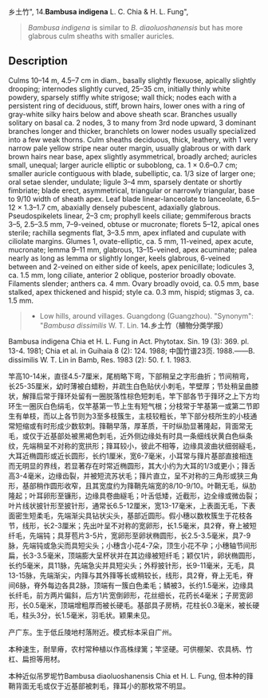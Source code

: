 乡土竹",
14.**Bambusa indigena** L. C. Chia & H. L. Fung",

> *Bambusa indigena* is similar to *B. diaoluoshanensis* but has more glabrous culm sheaths with smaller auricles.

## Description
Culms 10–14 m, 4.5–7 cm in diam., basally slightly flexuose, apically slightly drooping; internodes slightly curved, 25–35 cm, initially thinly white powdery, sparsely stiffly white strigose; wall thick; nodes each with a persistent ring of deciduous, stiff, brown hairs, lower ones with a ring of gray-white silky hairs below and above sheath scar. Branches usually solitary on basal ca. 2 nodes, 3 to many from 3rd node upward, 3 dominant branches longer and thicker, branchlets on lower nodes usually specialized into a few weak thorns. Culm sheaths deciduous, thick, leathery, with 1 very narrow pale yellow stripe near outer margin, usually glabrous or with dark brown hairs near base, apex slightly asymmetrical, broadly arched; auricles small, unequal; larger auricle elliptic or suboblong, ca. 1 × 0.6–0.7 cm; smaller auricle contiguous with blade, subelliptic, ca. 1/3 size of larger one; oral setae slender, undulate; ligule 3–4 mm, sparsely dentate or shortly fimbriate; blade erect, asymmetrical, triangular or narrowly triangular, base to 9/10 width of sheath apex. Leaf blade linear-lanceolate to lanceolate, 6.5–12 × 1.3–1.7 cm, abaxially densely pubescent, adaxially glabrous. Pseudospikelets linear, 2–3 cm; prophyll keels ciliate; gemmiferous bracts 3–5, 2.5–3.5 mm, 7–9-veined, obtuse or mucronate; florets 5–12, apical ones sterile; rachilla segments flat, 3–3.5 mm, apex inflated and cupulate with ciliolate margins. Glumes 1, ovate-elliptic, ca. 5 mm, 11-veined, apex acute, mucronate; lemma 9–11 mm, glabrous, 13–15-veined, apex acuminate; palea nearly as long as lemma or slightly longer, keels glabrous, 6-veined between and 2-veined on either side of keels, apex penicillate; lodicules 3, ca. 1.5 mm, long ciliate, anterior 2 oblique, posterior broadly obovate. Filaments slender; anthers ca. 4 mm. Ovary broadly ovoid, ca. 0.5 mm, base stalked, apex thickened and hispid; style ca. 0.3 mm, hispid; stigmas 3, ca. 1.5 mm.

> * Low hills, around villages. Guangdong (Guangzhou).
  "Synonym": "*Bambusa dissimilis* W. T. Lin.
**14.乡土竹（植物分类学报）**

Bambusa indigena Chia et H. L. Fung in Act. Phytotax. Sin. 19 (3): 369. pl. 13-4. 1981; Chia et al. in Guihaia 8 (2): 124. 1988; 中国竹谱23页. 1988.——B. dissimilis W. T. Lin in Bamb, Res. 1983 (2): 50. f. 1. 1983.

竿高10-14米，直径4.5-7厘米，尾梢略下弯，下部稍呈之字形曲折；节间稍弯，长25-35厘米，幼时薄被白蜡粉，并疏生白色贴伏小刺毛，竿壁厚；节处稍呈曲膝状，解箨后常于箨环处留有一圈脱落性棕色短刺毛，竿下部各节于箨环之上下方均环生一圈灰白色绢毛，仅竿基第一节上生有短气根；分枝常于竿基第一或第二节即生有单枝，而以上各节则为3至多枝簇生，主枝较粗长，竿下部分枝所生的小枝通常短缩或有时形成少数软刺。箨鞘早落，厚革质，干时纵肋显著隆起，背面常无毛，或仅于近基部处被黑褐色刺毛，近外侧边缘处有时具一条细线状黄白色纵条纹，先端稍呈不对称的宽拱形；箨耳较小，彼此不相等，边缘具波曲状细弱繸毛，大耳近椭圆形或近长圆形，长约1厘米，宽6-7毫米，小耳常与箨片基部直接相连而无明显的界线，若显著存在时常近椭圆形，其大小约为大耳的1/3或更小；箨舌高3-4毫米，边缘齿裂，并被短流苏状毛；箨片直立，呈不对称的三角形或狭三角形，基部稍作圆形收窄，且其宽度约为箨鞘先端宽的8/10-9/10。叶鞘无毛，纵肋隆起；叶耳卵形至镰形，边缘具卷曲繸毛；叶舌低矮，近截形，边全缘或微齿裂；叶片线状披针形至披针形，通常长6.5-12厘米，宽13-17毫米，上表面无毛，下表面密生短柔毛，先端渐尖具钻状尖头，基部近圆形。假小穗以数枚簇生于花枝各节，线形，长2-3厘米；先出叶呈不对称的宽卵形，长1.5毫米，具2脊，脊上被短纤毛，先端钝；具芽苞片3-5片，宽卵形至卵状椭圆形，长2.5-3.5毫米，具7-9脉，先端钝或急尖而具短尖头；小穗含小花4-7朵，顶生小花不孕；小穗轴节间形扁，长3-3.5毫米，顶端膨大呈杯状并在其边缘被短纤毛；颖仅1片，卵状椭圆形，长约5毫米，具11脉，先端急尖并具短尖头；外稃披针形，长9-11毫米，无毛，具13-15脉，先端渐尖，内箨与其外箨等长或稍较长，线形，具2脊，脊上无毛，脊间6脉，脊外每边各具2脉，顶端有一簇白色柔毛；鳞被3，长约1.5毫米，边缘具长纤毛，前方两片偏斜，后方1片宽倒卵形，花丝细长，花药长4毫米；子房宽卵形，长0.5毫米，顶端增粗厚而被长硬毛。基部具子房柄，花柱长0.3毫米，被长硬毛，柱头3分，长1.5毫米，羽毛状。颖果未见。

产广东。生于低丘陵地村落附近。模式标本采自广州。

本种速生，耐旱瘠，农村常种植以作高株绿篱；竿坚硬。可供棚架、农具柄、竹杠、扁担等用材。

本种近似吊罗坭竹Bambusa diaoluoshanensis Chia et H. L. Fung, 但本种的箨鞘背面无毛或仅于近基部被刺毛，箨耳小的那枚常不明显。
